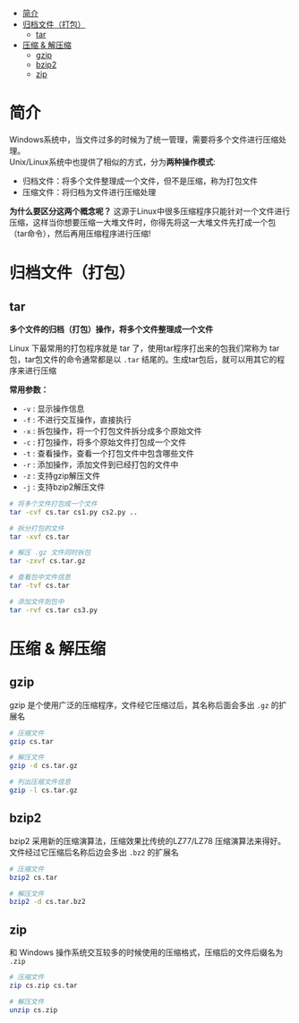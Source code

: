 <!-- TOC -->

- [简介](#%e7%ae%80%e4%bb%8b)
- [归档文件（打包）](#%e5%bd%92%e6%a1%a3%e6%96%87%e4%bb%b6%e6%89%93%e5%8c%85)
  - [tar](#tar)
- [压缩 & 解压缩](#%e5%8e%8b%e7%bc%a9--%e8%a7%a3%e5%8e%8b%e7%bc%a9)
  - [gzip](#gzip)
  - [bzip2](#bzip2)
  - [zip](#zip)

<!-- /TOC -->

# 简介

Windows系统中，当文件过多的时候为了统一管理，需要将多个文件进行压缩处理。  
Unix/Linux系统中也提供了相似的方式，分为**两种操作模式**:

- 归档文件：将多个文件整理成一个文件，但不是压缩，称为打包文件
- 压缩文件：将归档为文件进行压缩处理

**为什么要区分这两个概念呢？**
这源于Linux中很多压缩程序只能针对一个文件进行压缩，这样当你想要压缩一大堆文件时，你得先将这一大堆文件先打成一个包（tar命令），然后再用压缩程序进行压缩!

# 归档文件（打包）

## tar

**多个文件的归档（打包）操作，将多个文件整理成一个文件**

Linux 下最常用的打包程序就是 tar 了，使用tar程序打出来的包我们常称为 tar包，tar包文件的命令通常都是以 `.tar` 结尾的。生成tar包后，就可以用其它的程序来进行压缩

**常用参数：**

- `-v` : 显示操作信息
- `-f` : 不进行交互操作，直接执行
- `-x` : 拆包操作，将一个打包文件拆分成多个原始文件
- `-c` : 打包操作，将多个原始文件打包成一个文件
- `-t` : 查看操作，查看一个打包文件中包含哪些文件
- `-r` : 添加操作，添加文件到已经打包的文件中
- `-z` : 支持gzip解压文件
- `-j` : 支持bzip2解压文件

```bash
# 将多个文件打包成一个文件
tar -cvf cs.tar cs1.py cs2.py ..

# 拆分打包的文件
tar -xvf cs.tar

# 解压 .gz 文件同时拆包
tar -zxvf cs.tar.gz

# 查看包中文件信息
tar -tvf cs.tar

# 添加文件到包中
tar -rvf cs.tar cs3.py
```

# 压缩 & 解压缩

## gzip

gzip 是个使用广泛的压缩程序，文件经它压缩过后，其名称后面会多出 `.gz` 的扩展名

```bash
# 压缩文件
gzip cs.tar

# 解压文件
gzip -d cs.tar.gz

# 列出压缩文件信息
gzip -l cs.tar.gz
```

## bzip2

bzip2 采用新的压缩演算法，压缩效果比传统的LZ77/LZ78 压缩演算法来得好。文件经过它压缩后名称后边会多出 `.bz2` 的扩展名

```bash
# 压缩文件
bzip2 cs.tar

# 解压文件
bzip2 -d cs.tar.bz2
```

## zip

和 Windows 操作系统交互较多的时候使用的压缩格式，压缩后的文件后缀名为 `.zip`

```bash
# 压缩文件
zip cs.zip cs.tar

# 解压文件
unzip cs.zip
```